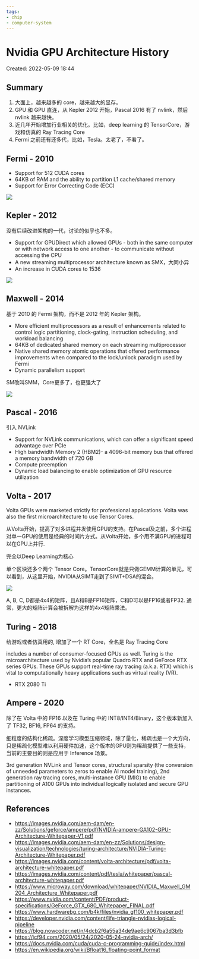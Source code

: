 ```yaml
---
tags:
- chip
- computer-system
---
```


# Nvidia GPU Architecture History

Created: 2022-05-09 18:44

## Summary

1. 大面上，越来越多的 core，越来越大的显存。
2. GPU 和 GPU 直连，从 Kepler 2012 开始，Pascal 2016 有了 nvlink，然后 nvlink 越来越快。
3. 近几年开始增加行业相关的优化。比如，deep learning 的 TensorCore，游戏和仿真的 Ray Tracing Core
4. Fermi 之前还有还多代，比如，Tesla。太老了，不看了。

## Fermi - 2010

- Support for 512 CUDA cores
- 64KB of RAM and the ability to partition L1 cache/shared memory
- Support for Error Correcting Code (ECC)

![](https://tva1.sinaimg.cn/large/e6c9d24egy1h21827o9slj20sg0nbtbq.jpg)

## Kepler - 2012

没有后续改进架构的一代，讨论的似乎也不多。

- Support for GPUDirect which allowed GPUs - both in the same computer or with network access to one another - to communicate without accessing the CPU
- A new streaming multiprocessor architecture known as SMX，大同小异
- An increase in CUDA cores to 1536

![](https://tva1.sinaimg.cn/large/e6c9d24egy1h21a78tn5fj20qk0sgdj4.jpg)

## Maxwell - 2014

基于 2010 的 Fermi 架构，而不是 2012 年的 Kepler 架构。

- More efficient multiprocessors as a result of enhancements related to control logic partitioning, clock-gating, instruction scheduling, and workload balancing
- 64KB of dedicated shared memory on each streaming multiprocessor
- Native shared memory atomic operations that offered performance improvements when compared to the lock/unlock paradigm used by Fermi
- Dynamic parallelism support

SM改叫SMM，Core更多了，也更强大了

![](https://tva1.sinaimg.cn/large/e6c9d24egy1h21a9427bej20pj0nttbp.jpg)

## Pascal - 2016

引入 NVLink

- Support for NVLink communications, which can offer a significant speed advantage over PCIe
- High bandwidth Memory 2 (HBM2)- a 4096-bit memory bus that offered a memory bandwidth of 720 GB
- Compute preemption
- Dynamic load balancing to enable optimization of GPU resource utilization

## Volta - 2017

Volta GPUs were marketed strictly for professional applications. Volta was also the first microarchitecture to use Tensor Cores.

从Volta开始，提高了对多进程并发使用GPU的支持。在Pascal及之前，多个进程对单一GPU的使用是经典的时间片方式。从Volta开始，多个用不满GPU的进程可以在GPU上并行.

完全以Deep Learning为核心

单个区块还多个两个 Tensor Core。TensorCore就是只做GEMM计算的单元，可以看到，从这里开始，NVIDIA从SIMT走到了SIMT+DSA的混合。

![](https://tva1.sinaimg.cn/large/e6c9d24egy1h21afmbeq5j20u008dmyg.jpg)

A, B, C, D都是4x4的矩阵，且A和B是FP16矩阵，C和D可以是FP16或者FP32. 通常，更大的矩阵计算会被拆解为这样的4x4矩阵乘法。

## Turing - 2018

给游戏或者仿真用的, 增加了一个 RT Core，全名是 Ray Tracing Core

includes a number of consumer-focused GPUs as well. Turing is the microarchitecture used by Nvidia’s popular Quadro RTX and GeForce RTX series GPUs. These GPUs support real-time ray tracing (a.k.a. RTX) which is vital to computationally heavy applications such as virtual reality (VR).

- RTX 2080 Ti

## Ampere - 2020

除了在 Volta 中的 FP16 以及在 Turing 中的 INT8/INT4/Binary，这个版本新加入了 TF32, BF16, FP64 的支持。

细粒度的结构化稀疏。深度学习模型压缩领域，除了量化，稀疏也是一个大方向，只是稀疏化模型难以利用硬件加速，这个版本的GPU则为稀疏提供了一些支持，当前的主要目的则是应用于 Inference 场景。

3rd generation NVLink and Tensor cores, structural sparsity (the conversion of unneeded parameters to zeros to enable AI model training), 2nd generation ray tracing cores, multi-instance GPU (MIG) to enable partitioning of A100 GPUs into individual logically isolated and secure GPU instances.

## References

- https://images.nvidia.com/aem-dam/en-zz/Solutions/geforce/ampere/pdf/NVIDIA-ampere-GA102-GPU-Architecture-Whitepaper-V1.pdf
- https://images.nvidia.com/aem-dam/en-zz/Solutions/design-visualization/technologies/turing-architecture/NVIDIA-Turing-Architecture-Whitepaper.pdf
- https://images.nvidia.com/content/volta-architecture/pdf/volta-architecture-whitepaper.pdf
- https://images.nvidia.com/content/pdf/tesla/whitepaper/pascal-architecture-whitepaper.pdf
- https://www.microway.com/download/whitepaper/NVIDIA_Maxwell_GM204_Architecture_Whitepaper.pdf
- https://www.nvidia.com/content/PDF/product-specifications/GeForce_GTX_680_Whitepaper_FINAL.pdf
- https://www.hardwarebg.com/b4k/files/nvidia_gf100_whitepaper.pdf
- https://developer.nvidia.com/content/life-triangle-nvidias-logical-pipeline
- https://blog.nowcoder.net/n/4dcb2f6a55a34de9ae6c9067ba3d3bfb
- https://jcf94.com/2020/05/24/2020-05-24-nvidia-arch/
- https://docs.nvidia.com/cuda/cuda-c-programming-guide/index.html
- https://en.wikipedia.org/wiki/Bfloat16_floating-point_format
